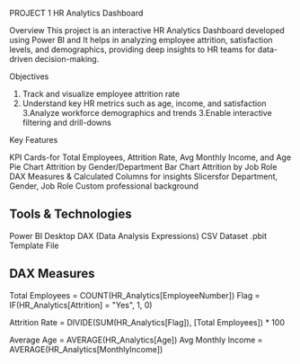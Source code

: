 PROJECT 1
HR Analytics Dashboard

Overview
This project is an interactive HR Analytics Dashboard developed using Power BI and It helps in analyzing employee attrition, satisfaction levels, 
and demographics, providing deep insights to HR teams for data-driven decision-making.

Objectives

1. Track and visualize employee attrition rate
2. Understand key HR metrics such as age, income, and satisfaction
3.Analyze workforce demographics and trends
3.Enable interactive filtering and drill-downs

Key Features

KPI Cards-for Total Employees, Attrition Rate, Avg Monthly Income, and Age
Pie Chart Attrition by Gender/Department
Bar Chart Attrition by Job Role
DAX Measures & Calculated Columns for insights
Slicersfor Department, Gender, Job Role
Custom professional background

Tools & Technologies
--------------------

Power BI Desktop
DAX (Data Analysis Expressions)
CSV Dataset
.pbit Template File

  DAX Measures
  -------------


Total Employees = COUNT(HR_Analytics[EmployeeNumber])
Flag = IF(HR_Analytics[Attrition] = "Yes", 1, 0)

Attrition Rate = 
    DIVIDE(SUM(HR_Analytics[Flag]), [Total Employees]) * 100

Average Age = AVERAGE(HR_Analytics[Age])
Avg Monthly Income = AVERAGE(HR_Analytics[MonthlyIncome])
